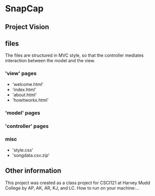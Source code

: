 # SnapCap
## Project Vision



## files
The files are structured in MVC style, so that the controller mediates interaction between the model and the view.


### 'view' pages
* 'welcome.html'
* 'index.html'
* 'about.html'
* 'howitworks.html'



### 'model' pages


### 'controller' pages

### misc
* 'style.css'
* 'songdata.csv.zip'


## Other information
This project was created as a class project for CSCI121 at Harvey Mudd College by AP, AK, AR, KJ, and LC.
How to run on your machine:...
